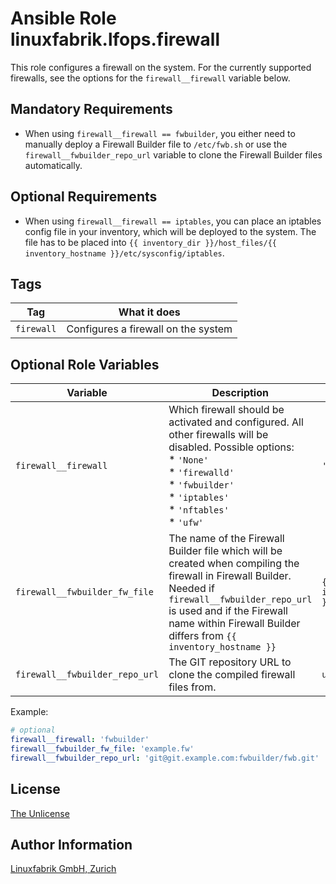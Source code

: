 # Ansible Role linuxfabrik.lfops.firewall

This role configures a firewall on the system. For the currently supported firewalls, see the options for the `firewall__firewall` variable below.


## Mandatory Requirements

* When using `firewall__firewall == fwbuilder`, you either need to manually deploy a Firewall Builder file to `/etc/fwb.sh` or use the ``firewall__fwbuilder_repo_url`` variable to clone the Firewall Builder files automatically.

## Optional Requirements

* When using `firewall__firewall == iptables`, you can place an iptables config file in your inventory, which will be deployed to the system. The file has to be placed into `{{ inventory_dir }}/host_files/{{ inventory_hostname }}/etc/sysconfig/iptables`.


## Tags

| Tag        | What it does                        |
| ---        | ------------                        |
| `firewall` | Configures a firewall on the system |


## Optional Role Variables

| Variable | Description | Default Value |
| -------- | ----------- | ------------- |
| `firewall__firewall`           | Which firewall should be activated and configured. All other firewalls will be disabled. Possible options:<br> * `'None'`<br> * `'firewalld'`<br> * `'fwbuilder'`<br> * `'iptables'`<br> * `'nftables'`<br> * `'ufw'` | `'fwbuilder'` |
| `firewall__fwbuilder_fw_file`  | The name of the Firewall Builder file which will be created when compiling the firewall in Firewall Builder. Needed if ``firewall__fwbuilder_repo_url`` is used and if the Firewall name within Firewall Builder differs from ``{{ inventory_hostname }}`` | `{{ inventory_hostname }}` |
| `firewall__fwbuilder_repo_url` | The GIT repository URL to clone the compiled firewall files from. | `unset` |


Example:
```yaml
# optional
firewall__firewall: 'fwbuilder'
firewall__fwbuilder_fw_file: 'example.fw'
firewall__fwbuilder_repo_url: 'git@git.example.com:fwbuilder/fwb.git'
```


## License

[The Unlicense](https://unlicense.org/)


## Author Information

[Linuxfabrik GmbH, Zurich](https://www.linuxfabrik.ch)
